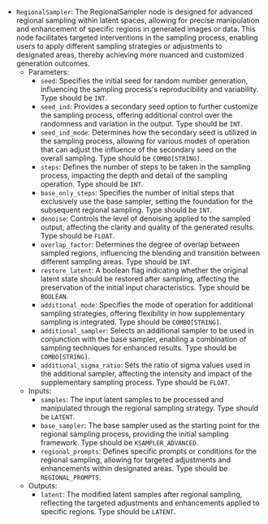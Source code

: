 - `RegionalSampler`: The RegionalSampler node is designed for advanced regional sampling within latent spaces, allowing for precise manipulation and enhancement of specific regions in generated images or data. This node facilitates targeted interventions in the sampling process, enabling users to apply different sampling strategies or adjustments to designated areas, thereby achieving more nuanced and customized generation outcomes.
    - Parameters:
        - `seed`: Specifies the initial seed for random number generation, influencing the sampling process's reproducibility and variability. Type should be `INT`.
        - `seed_ind`: Provides a secondary seed option to further customize the sampling process, offering additional control over the randomness and variation in the output. Type should be `INT`.
        - `seed_ind_mode`: Determines how the secondary seed is utilized in the sampling process, allowing for various modes of operation that can adjust the influence of the secondary seed on the overall sampling. Type should be `COMBO[STRING]`.
        - `steps`: Defines the number of steps to be taken in the sampling process, impacting the depth and detail of the sampling operation. Type should be `INT`.
        - `base_only_steps`: Specifies the number of initial steps that exclusively use the base sampler, setting the foundation for the subsequent regional sampling. Type should be `INT`.
        - `denoise`: Controls the level of denoising applied to the sampled output, affecting the clarity and quality of the generated results. Type should be `FLOAT`.
        - `overlap_factor`: Determines the degree of overlap between sampled regions, influencing the blending and transition between different sampling areas. Type should be `INT`.
        - `restore_latent`: A boolean flag indicating whether the original latent state should be restored after sampling, affecting the preservation of the initial input characteristics. Type should be `BOOLEAN`.
        - `additional_mode`: Specifies the mode of operation for additional sampling strategies, offering flexibility in how supplementary sampling is integrated. Type should be `COMBO[STRING]`.
        - `additional_sampler`: Selects an additional sampler to be used in conjunction with the base sampler, enabling a combination of sampling techniques for enhanced results. Type should be `COMBO[STRING]`.
        - `additional_sigma_ratio`: Sets the ratio of sigma values used in the additional sampler, affecting the intensity and impact of the supplementary sampling process. Type should be `FLOAT`.
    - Inputs:
        - `samples`: The input latent samples to be processed and manipulated through the regional sampling strategy. Type should be `LATENT`.
        - `base_sampler`: The base sampler used as the starting point for the regional sampling process, providing the initial sampling framework. Type should be `KSAMPLER_ADVANCED`.
        - `regional_prompts`: Defines specific prompts or conditions for the regional sampling, allowing for targeted adjustments and enhancements within designated areas. Type should be `REGIONAL_PROMPTS`.
    - Outputs:
        - `latent`: The modified latent samples after regional sampling, reflecting the targeted adjustments and enhancements applied to specific regions. Type should be `LATENT`.
